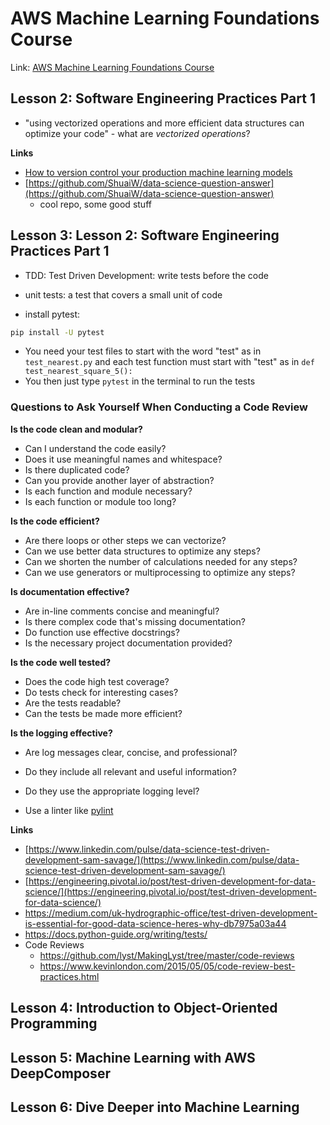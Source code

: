 # AWS Machine Learning Foundations Course

Link: [AWS Machine Learning Foundations Course](https://www.udacity.com/course/aws-machine-learning-foundations--ud090)


## Lesson 2: Software Engineering Practices Part 1
- "using vectorized operations and more efficient data structures can optimize 
your code" - what are *vectorized operations*?

**Links**

- [How to version control your production machine learning models](https://algorithmia.com/blog/how-to-version-control-your-production-machine-learning-models)
- [https://github.com/ShuaiW/data-science-question-answer](https://github.com/ShuaiW/data-science-question-answer)
  - cool repo, some good stuff

## Lesson 3: Lesson 2: Software Engineering Practices Part 1

- TDD: Test Driven Development: write tests before the code
- unit tests: a test that covers a small unit of code

- install pytest:

```sh
pip install -U pytest
```

- You need your test files to start with the word "test" as in `test_nearest.py`
and each test function must start with "test" as in `def test_nearest_square_5():`
- You then just type `pytest` in the terminal to run the tests

### Questions to Ask Yourself When Conducting a Code Review

**Is the code clean and modular?**
- Can I understand the code easily?
- Does it use meaningful names and whitespace?
- Is there duplicated code?
- Can you provide another layer of abstraction?
- Is each function and module necessary?
- Is each function or module too long?

**Is the code efficient?**
- Are there loops or other steps we can vectorize?
- Can we use better data structures to optimize any steps?
- Can we shorten the number of calculations needed for any steps?
- Can we use generators or multiprocessing to optimize any steps?

**Is documentation effective?**
- Are in-line comments concise and meaningful?
- Is there complex code that's missing documentation?
- Do function use effective docstrings?
- Is the necessary project documentation provided?

**Is the code well tested?**
- Does the code high test coverage?
- Do tests check for interesting cases?
- Are the tests readable?
- Can the tests be made more efficient?

**Is the logging effective?**
- Are log messages clear, concise, and professional?
- Do they include all relevant and useful information?
- Do they use the appropriate logging level?

- Use a linter like [pylint](https://www.pylint.org/#install)

**Links**

- [https://www.linkedin.com/pulse/data-science-test-driven-development-sam-savage/](https://www.linkedin.com/pulse/data-science-test-driven-development-sam-savage/)
- [https://engineering.pivotal.io/post/test-driven-development-for-data-science/](https://engineering.pivotal.io/post/test-driven-development-for-data-science/)
- https://medium.com/uk-hydrographic-office/test-driven-development-is-essential-for-good-data-science-heres-why-db7975a03a44
- https://docs.python-guide.org/writing/tests/
- Code Reviews
  - https://github.com/lyst/MakingLyst/tree/master/code-reviews
  - https://www.kevinlondon.com/2015/05/05/code-review-best-practices.html

## Lesson 4: Introduction to Object-Oriented Programming

## Lesson 5: Machine Learning with AWS DeepComposer

## Lesson 6: Dive Deeper into Machine Learning

## 
